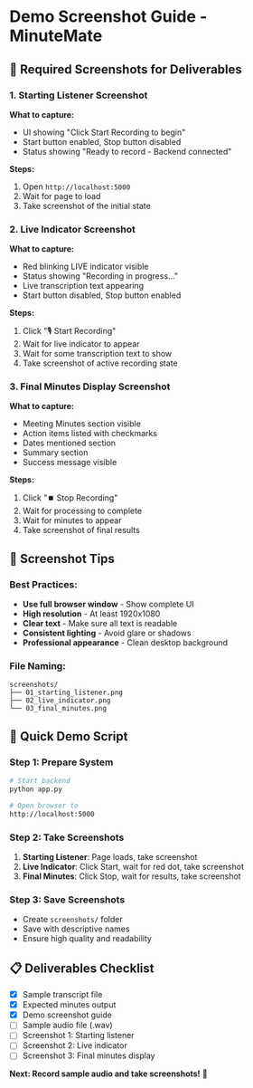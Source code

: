 # Demo Screenshot Guide - MinuteMate

## 📸 **Required Screenshots for Deliverables**

### **1. Starting Listener Screenshot**
**What to capture:**
- UI showing "Click Start Recording to begin"
- Start button enabled, Stop button disabled
- Status showing "Ready to record - Backend connected"

**Steps:**
1. Open `http://localhost:5000`
2. Wait for page to load
3. Take screenshot of the initial state

### **2. Live Indicator Screenshot**
**What to capture:**
- Red blinking LIVE indicator visible
- Status showing "Recording in progress..."
- Live transcription text appearing
- Start button disabled, Stop button enabled

**Steps:**
1. Click "🎙️ Start Recording"
2. Wait for live indicator to appear
3. Wait for some transcription text to show
4. Take screenshot of active recording state

### **3. Final Minutes Display Screenshot**
**What to capture:**
- Meeting Minutes section visible
- Action items listed with checkmarks
- Dates mentioned section
- Summary section
- Success message visible

**Steps:**
1. Click "⏹️ Stop Recording"
2. Wait for processing to complete
3. Wait for minutes to appear
4. Take screenshot of final results

## 🎯 **Screenshot Tips**

### **Best Practices:**
- **Use full browser window** - Show complete UI
- **High resolution** - At least 1920x1080
- **Clear text** - Make sure all text is readable
- **Consistent lighting** - Avoid glare or shadows
- **Professional appearance** - Clean desktop background

### **File Naming:**
```
screenshots/
├── 01_starting_listener.png
├── 02_live_indicator.png
└── 03_final_minutes.png
```

## 🚀 **Quick Demo Script**

### **Step 1: Prepare System**
```bash
# Start backend
python app.py

# Open browser to
http://localhost:5000
```

### **Step 2: Take Screenshots**
1. **Starting Listener**: Page loads, take screenshot
2. **Live Indicator**: Click Start, wait for red dot, take screenshot
3. **Final Minutes**: Click Stop, wait for results, take screenshot

### **Step 3: Save Screenshots**
- Create `screenshots/` folder
- Save with descriptive names
- Ensure high quality and readability

## 📋 **Deliverables Checklist**

- [x] Sample transcript file
- [x] Expected minutes output
- [x] Demo screenshot guide
- [ ] Sample audio file (.wav)
- [ ] Screenshot 1: Starting listener
- [ ] Screenshot 2: Live indicator
- [ ] Screenshot 3: Final minutes display

**Next: Record sample audio and take screenshots!** 🎯 
